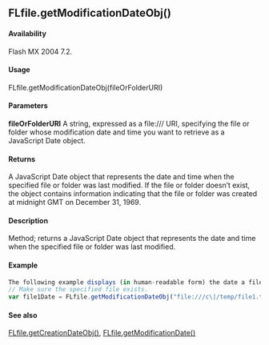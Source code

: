 ## FLfile.getModificationDateObj()

#### Availability

Flash MX 2004 7.2.

#### Usage

FLfile.getModificationDateObj(fileOrFolderURI)

#### Parameters

**fileOrFolderURI** A string, expressed as a file:/// URI, specifying the file or folder whose modification date and time you want to retrieve as a JavaScript Date object.

#### Returns

A JavaScript Date object that represents the date and time when the specified file or folder was last modified. If the file or folder doesn’t exist, the object contains information indicating that the file or folder was created at midnight GMT on December 31, 1969.

#### Description

Method; returns a JavaScript Date object that represents the date and time when the specified file or folder was last modified.

#### Example

```javascript
The following example displays (in human-readable form) the date a file was last modified, in the Output panel:
// Make sure the specified file exists.
var file1Date = FLfile.getModificationDateObj("file:///c\|/temp/file1.txt"); trace(file1Date);

```
#### See also

[FLfile.getCreationDateObj()](../FLfile_object/FLfile5.md), [FLfile.getModificationDate()](../FLfile_object/FLfile6.md)
